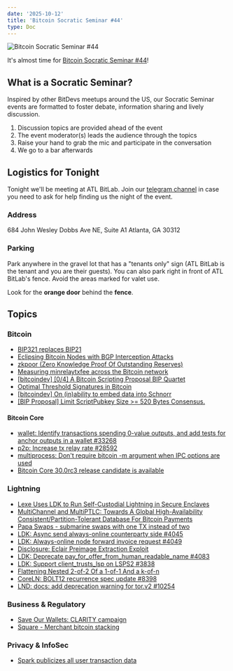 ```yaml
---
date: '2025-10-12'
title: 'Bitcoin Socratic Seminar #44'
type: Doc
---
```


![Bitcoin Socratic Seminar #44](/bitcoin-socratic-seminar-44.jpg)

It's almost time for <a href="https://www.meetup.com/atlantabitdevs/">Bitcoin Socratic Seminar #44</a>!

## What is a Socratic Seminar?

Inspired by other BitDevs meetups around the US, our Socratic Seminar events are formatted to foster debate, information sharing and lively discussion.

1. Discussion topics are provided ahead of the event
2. The event moderator(s) leads the audience through the topics
3. Raise your hand to grab the mic and participate in the conversation
4. We go to a bar afterwards

## Logistics for Tonight

Tonight we'll be meeting at ATL BitLab. Join our <a href="https://atlantabitdevs.org/telegram/" target="_blank">telegram channel</a> in case you need to ask for help finding us the night of the event.

### Address

684 John Wesley Dobbs Ave NE,
Suite A1
Atlanta, GA 30312

### Parking

Park anywhere in the gravel lot that has a "tenants only" sign (ATL BitLab is the tenant and you are their guests). You can also park right in front of ATL BitLab's fence. Avoid the areas marked for valet use.

Look for the **orange door** behind the **fence**.

## Topics

### Bitcoin

- [BIP321 replaces BIP21](https://x.com/TheBlueMatt/status/1970612483867255173)
- [Eclipsing Bitcoin Nodes with BGP Interception Attacks](https://delvingbitcoin.org/t/eclipsing-bitcoin-nodes-with-bgp-interception-attacks/1965)
- [zkpoor (Zero Knowledge Proof Of Outstanding Reserves)](https://github.com/AbdelStark/zkpoor)
- [Measuring minrelaytxfee across the Bitcoin network](https://delvingbitcoin.org/t/measuring-minrelaytxfee-across-the-bitcoin-network/1989)
- [[bitcoindev] [0/4] A Bitcoin Scripting Proposal BIP Quartet](https://gnusha.org/pi/bitcoindev/877bxknwk6.fsf@rustcorp.com.au/)
- [Optimal Threshold Signatures in Bitcoin](https://delvingbitcoin.org/t/optimal-threshold-signatures-in-bitcoin/2023)
- [[bitcoindev] On (in)ability to embed data into Schnorr](https://gnusha.org/pi/bitcoindev/0f6c92cc-e922-4d9f-9fdf-69384dcc4086n@googlegroups.com/)
- [[BIP Proposal] Limit ScriptPubkey Size >= 520 Bytes Consensus.](https://groups.google.com/g/bitcoindev/c/YO8ZwnG_ISs)

#### Bitcoin Core
- [wallet: Identify transactions spending 0-value outputs, and add tests for anchor outputs in a wallet #33268](https://github.com/bitcoin/bitcoin/pull/33268)
- [p2p: Increase tx relay rate #28592](https://github.com/bitcoin/bitcoin/pull/28592)
- [multiprocess: Don't require bitcoin -m argument when IPC options are used](https://github.com/bitcoin/bitcoin/pull/33229)
- [Bitcoin Core 30.0rc3 release candidate is available](https://groups.google.com/g/bitcoindev/c/eEhI06HBjgY/m/KclQ5tl9AwAJ)

### Lightning

- [Lexe Uses LDK to Run Self-Custodial Lightning in Secure Enclaves](https://spiralbtc.substack.com/p/lexe-uses-ldk-to-run-self-custodial)
- [MultiChannel and MultiPTLC: Towards A Global High-Availability Consistent/Partition-Tolerant Database For Bitcoin Payments](https://delvingbitcoin.org/t/multichannel-and-multiptlc-towards-a-global-high-availability-consistent-partition-tolerant-database-for-bitcoin-payments/1983)
- [Papa Swaps - submarine swaps with one TX instead of two](https://github.com/supertestnet/papa-swap)
- [LDK: Async send always-online counterparty side #4045](https://github.com/lightningdevkit/rust-lightning/pull/4045)
- [LDK: Always-online node forward invoice request #4049](https://github.com/lightningdevkit/rust-lightning/issues/4049)
- [Disclosure: Eclair Preimage Extraction Exploit](https://delvingbitcoin.org/t/disclosure-eclair-preimage-extraction-exploit/2010)
- [LDK: Deprecate pay_for_offer_from_human_readable_name #4083](https://github.com/lightningdevkit/rust-lightning/pull/4083)
- [LDK: Support client_trusts_lsp on LSPS2 #3838](https://github.com/lightningdevkit/rust-lightning/pull/3838)
- [Flattening Nested 2-of-2 Of a 1-of-1 And a k-of-n](https://delvingbitcoin.org/t/flattening-nested-2-of-2-of-a-1-of-1-and-a-k-of-n/2018)
- [CoreLN: BOLT12 recurrence spec update #8398](https://github.com/ElementsProject/lightning/pull/8398)
- [LND: docs: add deprecation warning for tor.v2 #10254](https://github.com/lightningnetwork/lnd/pull/10254)

### Business & Regulatory

- [Save Our Wallets: CLARITY campaign](https://x.com/btcpolicyorg/status/1971331972372066649)
- [Square - Merchant bitcoin stacking](https://x.com/milessuter/status/1975969260024496525)

### Privacy & InfoSec

- [Spark publicizes all user transaction data](https://x.com/theinstagibbs/status/1975944960160465405)
